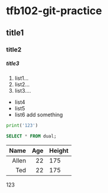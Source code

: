 # tfb102-git-practice
## title1
### title2
##### title3
1. list1...
2. list2...
3. list3....

- list4
- list5
- list6 add something

``` python
print('123')
```

```sql
SELECT * FROM dual;
```

Name|Age|Height
---:|---:|-----
Allen|22|175
Ted|22|175

123
